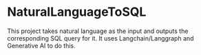 # NaturalLanguageToSQL
This project takes natural language as the input and outputs the corresponding SQL query for it. It uses Langchain/Langgraph and Generative AI to do this.

